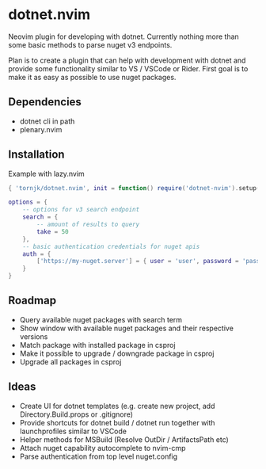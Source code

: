 dotnet.nvim
========================================

Neovim plugin for developing with dotnet.
Currently nothing more than some basic methods to parse nuget v3 endpoints.

Plan is to create a plugin that can help with development with dotnet and provide some
functionality similar to VS / VSCode or Rider.
First goal is to make it as easy as possible to use nuget packages.

Dependencies
------------
- dotnet cli in path
- plenary.nvim

Installation
------------

Example with lazy.nvim
```lua
{ 'tornjk/dotnet.nvim', init = function() require('dotnet-nvim').setup() end }
```

```lua
options = {
    -- options for v3 search endpoint
    search = {
        -- amount of results to query
        take = 50
    },
    -- basic authentication credentials for nuget apis
    auth = { 
        ['https://my-nuget.server'] = { user = 'user', password = 'password' }
    }
}
```


Roadmap
-------
- Query available nuget packages with search term
- Show window with available nuget packages and their respective versions
- Match package with installed package in csproj
- Make it possible to upgrade / downgrade package in csproj
- Upgrade all packages in csproj

Ideas
-----
- Create UI for dotnet templates (e.g. create new project, add Directory.Build.props or .gitignore)
- Provide shortcuts for dotnet build / dotnet run together with launchprofiles similar to VSCode
- Helper methods for MSBuild (Resolve OutDir / ArtifactsPath etc)
- Attach nuget capability autocomplete to nvim-cmp
- Parse authentication from top level nuget.config
